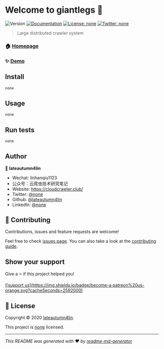 # Welcome to giantlegs 👋
![Version](https://img.shields.io/badge/version-0.0.0-blue.svg?cacheSeconds=2592000)
[![Documentation](https://img.shields.io/badge/documentation-yes-brightgreen.svg)](none)
[![License: none](https://img.shields.io/badge/License-none-yellow.svg)](none)
[![Twitter: none](https://img.shields.io/twitter/follow/none.svg?style=social)](https://twitter.com/none)

> Large distributed crawler system

### 🏠 [Homepage](none)

### ✨ [Demo](none)

## Install

```sh
none
```

## Usage

```sh
none
```

## Run tests

```sh
none
```

## Author

👤 **lateautumn4lin**

* Wechat: linhanqiu1123
* 公众号：云爬虫技术研究笔记
* Website: https://cloudcrawler.club/
* Twitter: [@none](https://twitter.com/none)
* Github: [@lateautumn4lin](https://github.com/lateautumn4lin)
* LinkedIn: [@none](https://linkedin.com/in/none)

## 🤝 Contributing

Contributions, issues and feature requests are welcome!

Feel free to check [issues page](https://github.com/lateautumn4lin/giantlegs/issues). You can also take a look at the [contributing guide](https://github.com/lateautumn4lin/giantlegs/graphs/contributors).

## Show your support

Give a ⭐️ if this project helped you!

[![support us](https://img.shields.io/badge/become-a patreon%20us-orange.svg?cacheSeconds=2592000)](https://www.patreon.com/none)


## 📝 License

Copyright © 2020 [lateautumn4lin](https://github.com/lateautumn4lin).

This project is [none](none) licensed.

***
_This README was generated with ❤️ by [readme-md-generator](https://github.com/kefranabg/readme-md-generator)_
